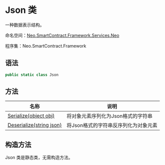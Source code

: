 # Json 类

一种数据表示结构。

命名空间：[Neo.SmartContract.Framework.Services.Neo](../neo.md)

程序集：Neo.SmartContract.Framework

## 语法

```c#
public static class Json
```

## 方法

| 名称                                       | 说明                         |
| ---------------------------------------- | -------------------------- |
| [Serialize(object obj)](Json/Serialize.md) | 将对象元素序列化为Json格式的字符串 |
| [Deserialize(string json)](Json/Deserialize.md) | 将Json格式的字符串反序列化为对象元素            |

## 构造方法

Json 类是静态类，无需构造方法。